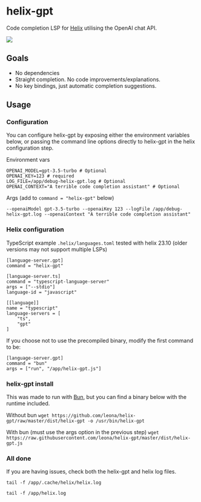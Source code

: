 # helix-gpt

Code completion LSP for [Helix](https://github.com/helix-editor/helix) utilising the OpenAI chat API.

![](https://github.com/leona/helix-gpt/raw/master/dist/example.gif)

## Goals
- No dependencies
- Straight completion. No code improvements/explanations.
- No key bindings, just automatic completion suggestions.

## Usage

### Configuration
You can configure helix-gpt by exposing either the environment variables below, or passing the command line options directly to helix-gpt in the helix configuration step.

Environment vars
```
OPENAI_MODEL=gpt-3.5-turbo # Optional
OPENAI_KEY=123 # required
LOG_FILE=/app/debug-helix-gpt.log # Optional
OPENAI_CONTEXT="A terrible code completion assistant" # Optional
```

Args (add to `command = "helix-gpt"` below)

```--openaiModel gpt-3.5-turbo --openaiKey 123 --logFile /app/debug-helix-gpt.log --openaiContext "A terrible code completion assistant"```

### Helix configuration

TypeScript example `.helix/languages.toml` tested with helix 23.10 (older versions may not support multiple LSPs)

```
[language-server.gpt]
command = "helix-gpt"

[language-server.ts]
command = "typescript-language-server"
args = ["--stdio"]
language-id = "javascript"

[[language]]
name = "typescript"
language-servers = [
    "ts",
    "gpt"
]
```

If you choose not to use the precompiled binary, modify the first command to be:
```
[language-server.gpt]
command = "bun"
args = ["run", "/app/helix-gpt.js"]
```

### helix-gpt install

This was made to run with [Bun](https://bun.sh/), but you can find a binary below with the runtime included.

Without bun
`wget https://github.com/leona/helix-gpt/raw/master/dist/helix-gpt -o /usr/bin/helix-gpt`

With bun (must use the args option in the previous step)
`wget https://raw.githubusercontent.com/leona/helix-gpt/master/dist/helix-gpt.js`


### All done
If you are having issues, check both the helix-gpt and helix log files.

`tail -f /app/.cache/helix/helix.log`

`tail -f /app/helix.log`

